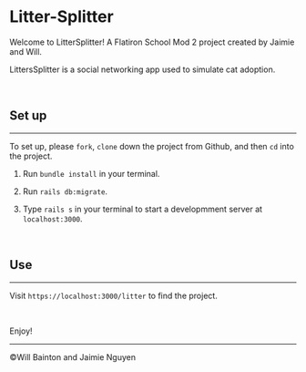 # Litter-Splitter

Welcome to LitterSplitter! A Flatiron School Mod 2 project created by Jaimie and Will.  

LittersSplitter is a social networking app used to simulate cat adoption.

<br>

## Set up 
---

To set up, please `fork`, `clone` down the project from Github, and then `cd` into the project.  

1. Run `bundle install` in your terminal. 

2. Run `rails db:migrate`.

3. Type `rails s` in your terminal to start a developmment server at `localhost:3000`. 

<br>

## Use
---

Visit `https://localhost:3000/litter` to find the project.  
  
<br>

Enjoy!

---

©Will Bainton and Jaimie Nguyen